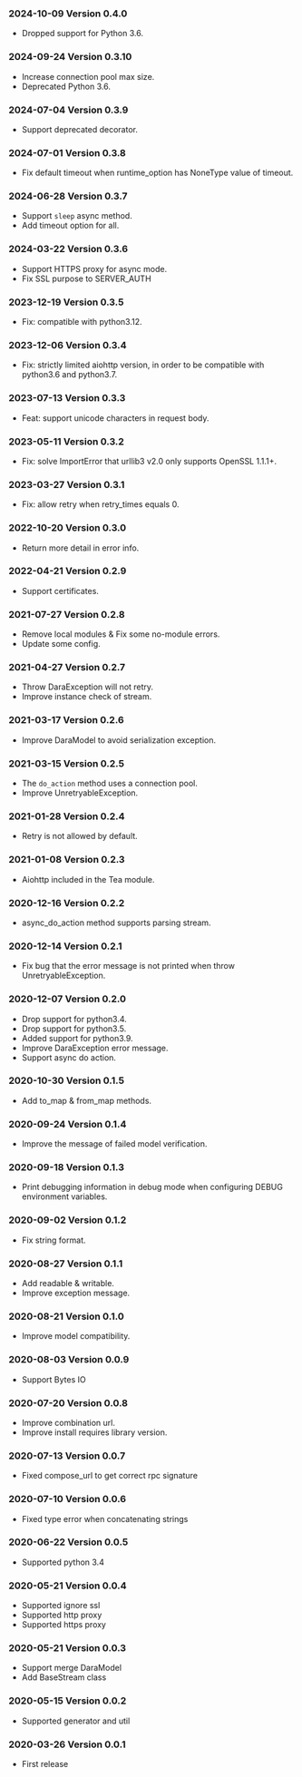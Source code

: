 ### 2024-10-09 Version 0.4.0
* Dropped support for Python 3.6.

### 2024-09-24 Version 0.3.10
* Increase connection pool max size.
* Deprecated Python 3.6.

### 2024-07-04 Version 0.3.9
* Support deprecated decorator.

### 2024-07-01 Version 0.3.8
* Fix default timeout when runtime_option has NoneType value of timeout.

### 2024-06-28 Version 0.3.7
* Support `sleep` async method.
* Add timeout option for all.

### 2024-03-22 Version 0.3.6
* Support HTTPS proxy for async mode.
* Fix SSL purpose to SERVER_AUTH

### 2023-12-19 Version 0.3.5
* Fix: compatible with python3.12.

### 2023-12-06 Version 0.3.4
* Fix: strictly limited aiohttp version, in order to be compatible with python3.6 and python3.7.

### 2023-07-13 Version 0.3.3
* Feat: support unicode characters in request body.

### 2023-05-11 Version 0.3.2
* Fix: solve ImportError that urllib3 v2.0 only supports OpenSSL 1.1.1+.

### 2023-03-27 Version 0.3.1
* Fix: allow retry when retry_times equals 0.

### 2022-10-20 Version 0.3.0
* Return more detail in error info.

### 2022-04-21 Version 0.2.9
* Support certificates.

### 2021-07-27 Version 0.2.8
* Remove local modules & Fix some no-module errors.
* Update some config.

### 2021-04-27 Version 0.2.7
* Throw DaraException will not retry.
* Improve instance check of stream.

### 2021-03-17 Version 0.2.6
* Improve DaraModel to avoid serialization exception.

### 2021-03-15 Version 0.2.5
* The `do_action` method uses a connection pool.
* Improve UnretryableException.

### 2021-01-28 Version 0.2.4
* Retry is not allowed by default.

### 2021-01-08 Version 0.2.3
* Aiohttp included in the Tea module.

### 2020-12-16 Version 0.2.2
* async_do_action method supports parsing stream.

### 2020-12-14 Version 0.2.1
* Fix bug that the error message is not printed when throw UnretryableException.

### 2020-12-07 Version 0.2.0
* Drop support for python3.4.
* Drop support for python3.5.
* Added support for python3.9.
* Improve DaraException error message.
* Support async do action.

### 2020-10-30 Version 0.1.5

* Add to_map & from_map methods.

### 2020-09-24 Version 0.1.4

* Improve the message of failed model verification.

### 2020-09-18 Version 0.1.3

* Print debugging information in debug mode when configuring DEBUG environment variables.

### 2020-09-02 Version 0.1.2

* Fix string format.

### 2020-08-27 Version 0.1.1

* Add readable & writable.
* Improve exception message.

### 2020-08-21 Version 0.1.0

* Improve model compatibility.

### 2020-08-03 Version 0.0.9

* Support Bytes IO

### 2020-07-20 Version 0.0.8

* Improve combination url.
* Improve install requires library version.

### 2020-07-13 Version 0.0.7

* Fixed compose_url to get correct rpc signature

### 2020-07-10 Version 0.0.6

* Fixed type error when concatenating strings

### 2020-06-22 Version 0.0.5
* Supported python 3.4

### 2020-05-21 Version 0.0.4
* Supported ignore ssl
* Supported http proxy
* Supported https proxy

### 2020-05-21 Version 0.0.3
* Support merge DaraModel
* Add BaseStream class

### 2020-05-15 Version 0.0.2
* Supported generator and util

### 2020-03-26 Version 0.0.1
* First release